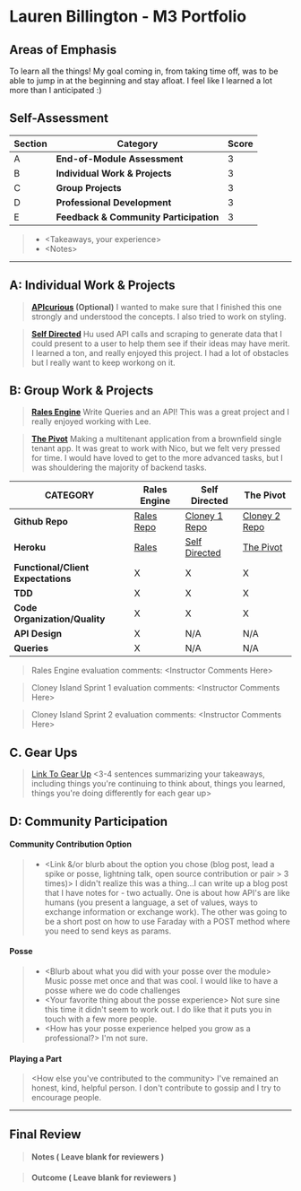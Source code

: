 # Lauren Billington - M3 Portfolio

## Areas of Emphasis

To learn all the things! My goal coming in, from taking time off, was to be able to jump in at the beginning and stay afloat. I feel like I learned a lot more than I anticipated :)

## Self-Assessment

| Section | Category | Score |
| --- | ----- | --- |
| A | **End-of-Module Assessment** | 3 |
| B | **Individual Work & Projects** | 3 |
| C | **Group Projects** | 3 |
| D | **Professional Development** | 3 |
| E | **Feedback & Community Participation** | 3 |

>* \<Takeaways, your experience>
>* \<Notes>

-----------------------

## A: Individual Work & Projects

> **[APIcurious](https://github.com/BLaurenB/fakehub) (Optional)**
I wanted to make sure that I finished this one strongly and understood the concepts. I also tried to work on styling.


> **[Self Directed](https://github.com/BLaurenB/hu)**
Hu used API calls and scraping to generate data that I could present to a user to help them see if their ideas may have merit.
I learned a ton, and really enjoyed this project. I had a lot of obstacles but I really want to keep workong on it.

## B: Group Work & Projects

> **[Rales Engine](https://github.com/BLaurenB/Rails-Engine-API)**
Write Queries and an API!
This was a great project and I really enjoyed working with Lee.

> **[The Pivot](https://github.com/BLaurenB/Little-Shoppe)**
Making a multitenant application from a brownfield single tenant app.
It was great to work with Nico, but we felt very pressed for time. I would have loved to get to the more advanced tasks, but I was shouldering the majority of backend tasks.

| CATEGORY | Rales Engine | Self Directed | The Pivot |
| --- | --- | --- | --- |
| **Github Repo** | [Rales Repo](https://) | [Cloney 1 Repo](https://) | [Cloney 2 Repo](https://) |
| **Heroku** | [Rales](https://) | [Self Directed](https://) | [The Pivot](https://) |
| **Functional/Client Expectations** | X | X | X |
| **TDD** | X | X | X |
| **Code Organization/Quality** | X | X | X |
| **API Design** | X | N/A | N/A |
| **Queries** | X | N/A | N/A |

> Rales Engine evaluation comments:
\<Instructor Comments Here>

> Cloney Island Sprint 1 evaluation comments:
\<Instructor Comments Here>

> Cloney Island Sprint 2 evaluation comments:
\<Instructor Comments Here>

## C. **Gear Ups**

> [Link To Gear Up](https://gist.github.com/BLaurenB/ccb3d6a5c095c56ab44b72b614a7c6fb)
\<3-4 sentences summarizing your takeaways, including things you're continuing to think about, things you learned, things you're doing differently for each gear up>

## D: Community Participation

#### **Community Contribution Option**
>* \<Link &/or blurb about the option you chose (blog post, lead a spike or posse, lightning talk, open source contribution or pair > 3 times)>
I didn't realize this was a thing...I can write up a blog post that I have notes for - two actually. One is about how API's are like humans (you present a language, a set of values, ways to exchange information or exchange work).  The other was going to be a short post on how to use Faraday with a POST method where you need to send keys as params.

#### **Posse**
  >* \<Blurb about what you did with your posse over the module>
  Music posse met once and that was cool. I would like to have a posse where we do code challenges
  >* \<Your favorite thing about the posse experience> Not sure sine this time it didn't seem to work out.  I do like that it puts you in touch with a few more people.
  >* \<How has your posse experience helped you grow as a professional?> I'm not sure.

#### **Playing a Part**

> \<How else you've contributed to the community>
I've remained an honest, kind, helpful person. I don't contribute to gossip and I try to encourage people.

------------------

## Final Review

> #### Notes ( Leave blank for reviewers )

> #### Outcome ( Leave blank for reviewers )
